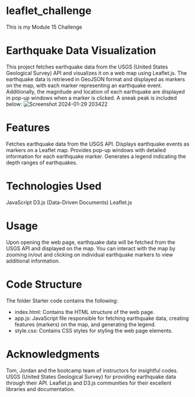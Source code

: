 # leaflet_challenge
This is my Module 15 Challenge

# Earthquake Data Visualization
This project fetches earthquake data from the USGS (United States Geological Survey) API and visualizes it on a web map using Leaflet.js. The earthquake data is retrieved in GeoJSON format and displayed as markers on the map, with each marker representing an earthquake event. Additionally, the magnitude and location of each earthquake are displayed in pop-up windows when a marker is clicked. A sneak peak is included below:
![Screenshot 2024-01-29 203422](https://github.com/callmidrey/leaflet_challenge/assets/142331312/2917ca6b-d604-4440-b25e-86aed2d5801f)


# Features
Fetches earthquake data from the USGS API.
Displays earthquake events as markers on a Leaflet map.
Provides pop-up windows with detailed information for each earthquake marker.
Generates a legend indicating the depth ranges of earthquakes.

# Technologies Used
JavaScript
D3.js (Data-Driven Documents)
Leaflet.js

# Usage
Upon opening the web page, earthquake data will be fetched from the USGS API and displayed on the map. You can interact with the map by zooming in/out and clicking on individual earthquake markers to view additional information.

# Code Structure
The folder Starter code contains the following: 
- index.html: Contains the HTML structure of the web page.
- app.js: JavaScript file responsible for fetching earthquake data, creating features (markers) on the map, and generating the legend.
- style.css: Contains CSS styles for styling the web page elements.

# Acknowledgments
Tom, Jordan and the bootcamp team of instructors for insightful codes.
USGS (United States Geological Survey) for providing earthquake data through their API.
Leaflet.js and D3.js communities for their excellent libraries and documentation.
